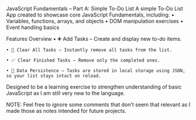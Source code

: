 JavaScript Fundamentals – Part A: Simple To-Do List
A simple To-Do List App created to showcase core JavaScript Fundamentals, including:
    • Variables, functions, arrays, and objects
    • DOM manipulation exercises
    • Event handling basics

Features Overview
    • ➕ Add Tasks – Create and display new to-do items.

    • 🧹 Clear All Tasks – Instantly remove all tasks from the list.

    • ✅ Clear Finished Tasks – Remove only the completed ones.

    • 💾 Data Persistence – Tasks are stored in local storage using JSON, so your list stays intact on reload.

Designed to be a learning exercise to strengthen understanding of basic JavaScript as I am still very new to the language.

NOTE: Feel free to ignore some comments that don't seem that relevant as I made those as notes intended for future projects.


